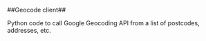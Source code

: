 ##Geocode client##

Python code to call Google Geocoding API from a list of postcodes, addresses, etc.
